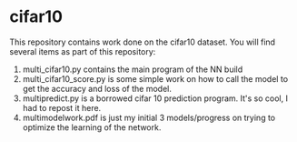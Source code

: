 # cifar10
This repository contains work done on the cifar10 dataset.
You will find several items as part of this repository:
1) multi_cifar10.py  contains the main program of the NN build
2) multi_cifar10_score.py  is some simple work on how to call the model to get the accuracy and loss of the model.
3) multipredict.py  is a borrowed cifar 10 prediction program. It's so cool, I had to repost it here.
4) multimodelwork.pdf  is just my initial 3 models/progress on trying to optimize the learning of the network. 

